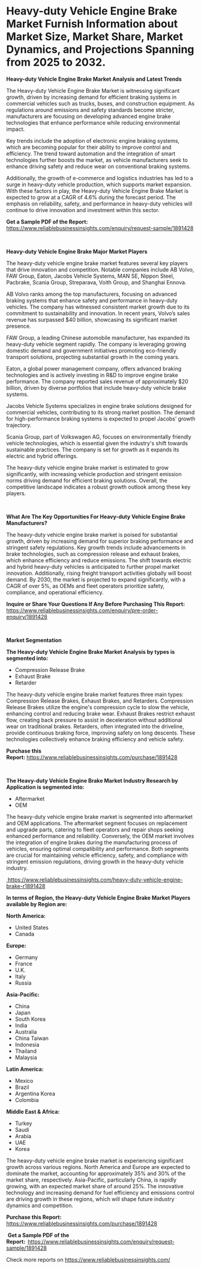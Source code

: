 <p><h1>Heavy-duty Vehicle Engine Brake Market Furnish Information about Market Size, Market Share, Market Dynamics, and Projections Spanning from 2025 to 2032.</h1></p><p><strong>Heavy-duty Vehicle Engine Brake Market Analysis and Latest Trends</strong></p>
<p><p>The Heavy-duty Vehicle Engine Brake Market is witnessing significant growth, driven by increasing demand for efficient braking systems in commercial vehicles such as trucks, buses, and construction equipment. As regulations around emissions and safety standards become stricter, manufacturers are focusing on developing advanced engine brake technologies that enhance performance while reducing environmental impact. </p><p>Key trends include the adoption of electronic engine braking systems, which are becoming popular for their ability to improve control and efficiency. The trend toward automation and the integration of smart technologies further boosts the market, as vehicle manufacturers seek to enhance driving safety and reduce wear on conventional braking systems. </p><p>Additionally, the growth of e-commerce and logistics industries has led to a surge in heavy-duty vehicle production, which supports market expansion. With these factors in play, the Heavy-duty Vehicle Engine Brake Market is expected to grow at a CAGR of 4.6% during the forecast period. The emphasis on reliability, safety, and performance in heavy-duty vehicles will continue to drive innovation and investment within this sector.</p></p>
<p><strong>Get a Sample PDF of the Report:&nbsp;</strong> <a href="https://www.reliablebusinessinsights.com/enquiry/request-sample/1891428?utm_campaign=1847&utm_medium=2&utm_source=Github&utm_content=ia&utm_term=14012025&utm_id=heavy-duty-vehicle-engine-brake">https://www.reliablebusinessinsights.com/enquiry/request-sample/1891428</a></p>
<p>&nbsp;</p>
<p><strong>Heavy-duty Vehicle Engine Brake Major Market Players</strong></p>
<p><p>The heavy-duty vehicle engine brake market features several key players that drive innovation and competition. Notable companies include AB Volvo, FAW Group, Eaton, Jacobs Vehicle Systems, MAN SE, Nippon Steel, Pacbrake, Scania Group, Streparava, Voith Group, and Shanghai Ennova.</p><p>AB Volvo ranks among the top manufacturers, focusing on advanced braking systems that enhance safety and performance in heavy-duty vehicles. The company has witnessed consistent market growth due to its commitment to sustainability and innovation. In recent years, Volvo’s sales revenue has surpassed $40 billion, showcasing its significant market presence.</p><p>FAW Group, a leading Chinese automobile manufacturer, has expanded its heavy-duty vehicle segment rapidly. The company is leveraging growing domestic demand and government initiatives promoting eco-friendly transport solutions, projecting substantial growth in the coming years.</p><p>Eaton, a global power management company, offers advanced braking technologies and is actively investing in R&D to improve engine brake performance. The company reported sales revenue of approximately $20 billion, driven by diverse portfolios that include heavy-duty vehicle brake systems.</p><p>Jacobs Vehicle Systems specializes in engine brake solutions designed for commercial vehicles, contributing to its strong market position. The demand for high-performance braking systems is expected to propel Jacobs’ growth trajectory.</p><p>Scania Group, part of Volkswagen AG, focuses on environmentally friendly vehicle technologies, which is essential given the industry's shift towards sustainable practices. The company is set for growth as it expands its electric and hybrid offerings.</p><p>The heavy-duty vehicle engine brake market is estimated to grow significantly, with increasing vehicle production and stringent emission norms driving demand for efficient braking solutions. Overall, the competitive landscape indicates a robust growth outlook among these key players.</p></p>
<p>&nbsp;</p>
<p><strong>What Are The Key Opportunities For Heavy-duty Vehicle Engine Brake Manufacturers?</strong></p>
<p><p>The heavy-duty vehicle engine brake market is poised for substantial growth, driven by increasing demand for superior braking performance and stringent safety regulations. Key growth trends include advancements in brake technologies, such as compression release and exhaust brakes, which enhance efficiency and reduce emissions. The shift towards electric and hybrid heavy-duty vehicles is anticipated to further propel market innovation. Additionally, rising freight transport activities globally will boost demand. By 2030, the market is projected to expand significantly, with a CAGR of over 5%, as OEMs and fleet operators prioritize safety, compliance, and operational efficiency.</p></p>
<p><strong>Inquire or Share Your Questions If Any Before Purchasing This Report:</strong> <a href="https://www.reliablebusinessinsights.com/enquiry/pre-order-enquiry/1891428?utm_campaign=1847&utm_medium=2&utm_source=Github&utm_content=ia&utm_term=14012025&utm_id=heavy-duty-vehicle-engine-brake">https://www.reliablebusinessinsights.com/enquiry/pre-order-enquiry/1891428</a></p>
<p>&nbsp;</p>
<p><strong>Market Segmentation</strong></p>
<p><strong>The Heavy-duty Vehicle Engine Brake Market Analysis by types is segmented into:</strong></p>
<p><ul><li>Compression Release Brake</li><li>Exhaust Brake</li><li>Retarder</li></ul></p>
<p><p>The heavy-duty vehicle engine brake market features three main types: Compression Release Brakes, Exhaust Brakes, and Retarders. Compression Release Brakes utilize the engine's compression cycle to slow the vehicle, enhancing control and reducing brake wear. Exhaust Brakes restrict exhaust flow, creating back pressure to assist in deceleration without additional wear on traditional brakes. Retarders, often integrated into the driveline, provide continuous braking force, improving safety on long descents. These technologies collectively enhance braking efficiency and vehicle safety.</p></p>
<p><strong>Purchase this Report:&nbsp;</strong><a href="https://www.reliablebusinessinsights.com/purchase/1891428?utm_campaign=1847&utm_medium=2&utm_source=Github&utm_content=ia&utm_term=14012025&utm_id=heavy-duty-vehicle-engine-brake">https://www.reliablebusinessinsights.com/purchase/1891428</a></p>
<p>&nbsp;</p>
<p><strong>The Heavy-duty Vehicle Engine Brake Market Industry Research by Application is segmented into:</strong></p>
<p><ul><li>Aftermarket</li><li>OEM</li></ul></p>
<p><p>The heavy-duty vehicle engine brake market is segmented into aftermarket and OEM applications. The aftermarket segment focuses on replacement and upgrade parts, catering to fleet operators and repair shops seeking enhanced performance and reliability. Conversely, the OEM market involves the integration of engine brakes during the manufacturing process of vehicles, ensuring optimal compatibility and performance. Both segments are crucial for maintaining vehicle efficiency, safety, and compliance with stringent emission regulations, driving growth in the heavy-duty vehicle industry.</p></p>
<p><a href="https://www.reliablebusinessinsights.com/heavy-duty-vehicle-engine-brake-r1891428?utm_campaign=1847&utm_medium=2&utm_source=Github&utm_content=ia&utm_term=14012025&utm_id=heavy-duty-vehicle-engine-brake">&nbsp;https://www.reliablebusinessinsights.com/heavy-duty-vehicle-engine-brake-r1891428</a></p>
<p><strong>In terms of Region, the Heavy-duty Vehicle Engine Brake Market Players available by Region are:</strong></p>
<p>
    <p> <strong> North America: </strong>
        <ul>
            <li>United States</li>
            <li>Canada</li>
        </ul>
        </p> 
    <p> <strong> Europe: </strong>
        <ul>
            <li>Germany</li>
            <li>France</li>
            <li>U.K.</li>
            <li>Italy</li>
            <li>Russia</li>
        </ul>
        </p> 
    <p> <strong> Asia-Pacific: </strong>
        <ul>
            <li>China</li>
            <li>Japan</li>
            <li>South Korea</li>
            <li>India</li>
            <li>Australia</li>
            <li>China Taiwan</li>
            <li>Indonesia</li>
            <li>Thailand</li>
            <li>Malaysia</li>
        </ul>
        </p> 
    <p> <strong> Latin America: </strong>
        <ul>
            <li>Mexico</li>
            <li>Brazil</li>
            <li>Argentina Korea</li>
            <li>Colombia</li>
        </ul>
        </p> 
    <p> <strong> Middle East & Africa: </strong>
        <ul>
            <li>Turkey</li>
            <li>Saudi</li>
            <li>Arabia</li>
            <li>UAE</li>
            <li>Korea</li>
        </ul>
    </p>
    </p>
<p><p>The heavy-duty vehicle engine brake market is experiencing significant growth across various regions. North America and Europe are expected to dominate the market, accounting for approximately 35% and 30% of the market share, respectively. Asia-Pacific, particularly China, is rapidly growing, with an expected market share of around 25%. The innovative technology and increasing demand for fuel efficiency and emissions control are driving growth in these regions, which will shape future industry dynamics and competition.</p></p>
<p><strong>Purchase this Report: </strong><a href="https://www.reliablebusinessinsights.com/purchase/1891428?utm_campaign=1847&utm_medium=2&utm_source=Github&utm_content=ia&utm_term=14012025&utm_id=heavy-duty-vehicle-engine-brake">https://www.reliablebusinessinsights.com/purchase/1891428</a></p>
<p>&nbsp;<strong>Get a Sample PDF of the Report:&nbsp;&nbsp;</strong><a href="https://www.reliablebusinessinsights.com/enquiry/request-sample/1891428?utm_campaign=1847&utm_medium=2&utm_source=Github&utm_content=ia&utm_term=14012025&utm_id=heavy-duty-vehicle-engine-brake">https://www.reliablebusinessinsights.com/enquiry/request-sample/1891428</a></p>
<p><strong></strong></p>
<p>Check more reports on <a href="https://www.reliablebusinessinsights.com/?utm_campaign=1847&utm_medium=2&utm_source=Github&utm_content=ia&utm_term=14012025&utm_id=heavy-duty-vehicle-engine-brake">https://www.reliablebusinessinsights.com/</a></p>